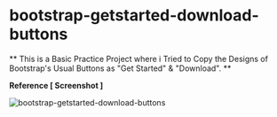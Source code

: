 # bootstrap-getstarted-download-buttons

** This is a Basic Practice Project where i Tried to Copy the Designs of Bootstrap's Usual Buttons as "Get Started" & "Download". **

**Reference [ Screenshot ]**

![bootstrap-getstarted-download-buttons](https://github.com/user-attachments/assets/71b67dfe-b278-4e06-b363-e3d91b0d75fc)
